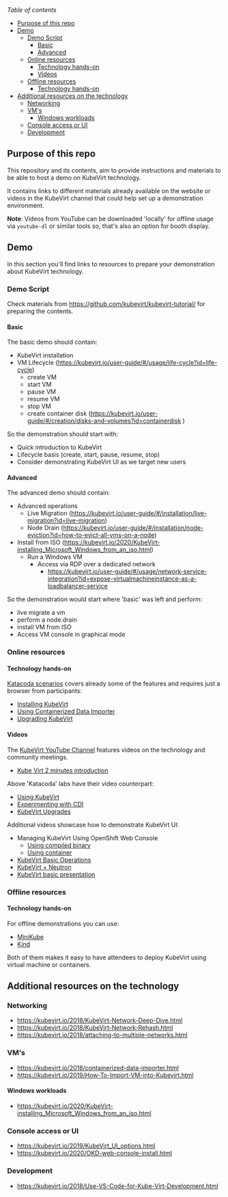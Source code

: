 _Table of contents_

<!-- TOC depthFrom:2 insertAnchor:false orderedList:true updateOnSave:true withLinks:true -->

- [Purpose of this repo](#purpose-of-this-repo)
- [Demo](#demo)
  - [Demo Script](#demo-script)
    - [Basic](#basic)
    - [Advanced](#advanced)
  - [Online resources](#online-resources)
    - [Technology hands-on](#technology-hands-on)
    - [Videos](#videos)
  - [Offline resources](#offline-resources)
    - [Technology hands-on](#technology-hands-on-1)
- [Additional resources on the technology](#additional-resources-on-the-technology)
  - [Networking](#networking)
  - [VM's](#vms)
    - [Windows workloads](#windows-workloads)
  - [Console access or UI](#console-access-or-ui)
  - [Development](#development)

<!-- /TOC -->

## Purpose of this repo

This repository and its contents, aim to provide instructions and materials to be able to host a demo on KubeVirt technology.

It contains links to different materials already available on the website or videos in the KubeVirt channel that could help set up a demonstration environment.

**Note**: Videos from YouTube can be downloaded 'locally' for offline usage via `youtube-dl` or similar tools so, that's also an option for booth display.

## Demo

In this section you'll find links to resources to prepare your demonstration about KubeVirt technology.

### Demo Script

Check materials from <https://github.com/kubevirt/kubevirt-tutorial/> for preparing the contents.

#### Basic

The basic demo should contain:

- KubeVirt installation
- VM Lifecycle (<https://kubevirt.io/user-guide/#/usage/life-cycle?id=life-cycle>)
  - create VM
  - start VM
  - pause VM
  - resume VM
  - stop VM
  - create container disk (<https://kubevirt.io/user-guide/#/creation/disks-and-volumes?id=containerdisk> )

So the demonstration should start with:

- Quick introduction to KubeVirt
- Lifecycle basis (create, start, pause, resume, stop)
- Consider demonstrating KubeVirt UI as we target new users

#### Advanced

The advanced demo should contain:

- Advanced operations
  - Live Migration (<https://kubevirt.io/user-guide/#/installation/live-migration?id=live-migration>)
  - Node Drain (<https://kubevirt.io/user-guide/#/installation/node-eviction?id=how-to-evict-all-vms-on-a-node>)
- Install from ISO (<https://kubevirt.io/2020/KubeVirt-installing_Microsoft_Windows_from_an_iso.html>)
  - Run a Windows VM
    - Access via RDP over a dedicated network
      - <https://kubevirt.io/user-guide/#/usage/network-service-integration?id=expose-virtualmachineinstance-as-a-loadbalancer-service>

So the demonstration would start where 'basic' was left and perform:

- live migrate a vm
- perform a node drain
- install VM from ISO
- Access VM console in graphical mode

### Online resources

#### Technology hands-on

[Katacoda scenarios](http://katacoda.com/kubevirt) covers already some of the features and requires just a browser from participants:

- [Installing KubeVirt](https://katacoda.com/kubevirt/scenarios/kubevirt-101)
- [Using Containerized Data Importer](https://katacoda.com/kubevirt/scenarios/kubevirt-cdi)
- [Upgrading KubeVirt](https://katacoda.com/kubevirt/scenarios/kubevirt-upgrades)

#### Videos

The [KubeVirt YouTube Channel](https://www.youtube.com/channel/UC2FH36TbZizw25pVT1P3C3g) features videos on the technology and community meetings.

- [Kube Virt 2 minutes introduction](https://www.youtube.com/watch?v=uusM5SyK-vc&feature=youtu.be)

Above 'Katacoda' labs have their video counterpart:

- [Using KubeVirt](https://www.youtube.com/watch?v=eQZPCeOs9-c)
- [Experimenting with CDI](https://www.youtube.com/watch?v=ZHqcHbCxzYM)
- [KubeVirt Upgrades](https://www.youtube.com/watch?v=OAPzOvqp0is)

Additional videos showcase how to demonstrate KubeVirt UI:

- Managing KubeVirt Using OpenShift Web Console
  - [Using compiled binary](https://www.youtube.com/watch?v=XQw4GkGHs44)
  - [Using container](https://www.youtube.com/watch?v=xoL0UFI657I)
- [KubeVirt Basic Operations](https://www.youtube.com/watch?v=KC03G60shIc)
- [KubeVirt + Neutron](https://asciinema.org/a/7nB3vgIJcz05TxRNiaD2vLLdE)
- [KubeVirt basic presentation](https://asciinema.org/a/182627)

### Offline resources

#### Technology hands-on

For offline demonstrations you can use:

- [MiniKube](https://kubevirt.io/quickstart_minikube)
- [Kind](https://kubevirt.io/quickstart_kind)

Both of them makes it easy to have attendees to deploy KubeVirt using virtual machine or containers.

## Additional resources on the technology

### Networking

- <https://kubevirt.io/2018/KubeVirt-Network-Deep-Dive.html>
- <https://kubevirt.io/2018/KubeVirt-Network-Rehash.html>
- <https://kubevirt.io/2018/attaching-to-multiple-networks.html>

### VM's

- <https://kubevirt.io/2018/containerized-data-importer.html>
- <https://kubevirt.io/2019/How-To-Import-VM-into-Kubevirt.html>

#### Windows workloads

- <https://kubevirt.io/2020/KubeVirt-installing_Microsoft_Windows_from_an_iso.html>

### Console access or UI

- <https://kubevirt.io/2019/KubeVirt_UI_options.html>
- <https://kubevirt.io/2020/OKD-web-console-install.html>

### Development

- <https://kubevirt.io/2018/Use-VS-Code-for-Kube-Virt-Development.html>

